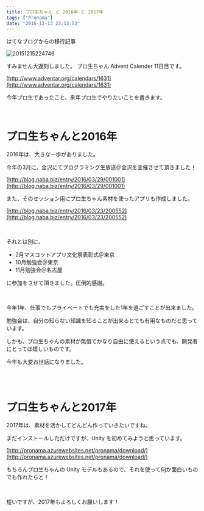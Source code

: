 ```yaml
---
title: プロ生ちゃん と 2016年 と 2017年
tags: ["Pronama"]
date: "2016-12-13 23:13:53"
---
```


<div class="alert info">
はてなブログからの移行記事
</div>

![20151215224746](20151215224746.png)

すみません大遅刻しました。 プロ生ちゃん Advent Calender 11日目です。

[http://www.adventar.org/calendars/1631](http://www.adventar.org/calendars/1631)

今年プロ生であったこと、来年プロ生でやりたいことを書きます。

<br>

# プロ生ちゃんと2016年

2016年は、大きな一歩がありました。

今年の3月に、金沢にてプログラミング生放送＠金沢を主催させて頂きました！

[http://blog.naba.biz/entry/2016/03/29/001001](http://blog.naba.biz/entry/2016/03/29/001001)

また、そのセッション用にプロ生ちゃん素材を使ったアプリも作成しました。

[http://blog.naba.biz/entry/2016/03/23/200552](http://blog.naba.biz/entry/2016/03/23/200552)

<br>

それとは別に、

* 2月マスコットアプリ文化祭表彰式＠東京
* 10月勉強会＠東京
* 11月勉強会＠名古屋

に参加をさせて頂きました。圧倒的感謝。

<br>

今年1年、仕事でもプライベートでも充実をした1年を過ごすことが出来ました。

勉強会は、自分の知らない知識を知ることが出来るとても有用なものだと思っています。

しかも、プロ生ちゃんの素材が無償でかなり自由に使えるという点でも、開発者にとっては嬉しいものです。

今年も大変お世話になりました。

<br>

<br>

# プロ生ちゃんと2017年

2017年は、素材を活かしてどんどん作っていきたいですね。

まだインストールしただけですが、Unity を初めてみようと思っています。

[http://pronama.azurewebsites.net/pronama/download/](http://pronama.azurewebsites.net/pronama/download/)

もちろんプロ生ちゃんの Unity モデルもあるので、それを使って何か面白いものでも作れたらと！

<br>

短いですが、2017年もよろしくお願いします！
